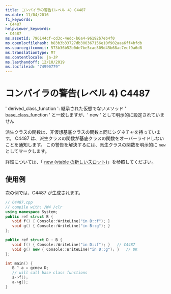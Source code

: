 ```yaml
---
title: コンパイラの警告(レベル 4) C4487
ms.date: 11/04/2016
f1_keywords:
- C4487
helpviewer_keywords:
- C4487
ms.assetid: 796144cf-cd3c-4edc-b6a4-96192b7eb4f0
ms.openlocfilehash: b83b3b33727db300367156e10f902aaa6ff4bfdb
ms.sourcegitcommit: 573b36b52b0de7be5cae309d45b68ac7ecf9a6d8
ms.translationtype: MT
ms.contentlocale: ja-JP
ms.lasthandoff: 12/10/2019
ms.locfileid: "74990779"
---
```

# <a name="compiler-warning-level-4-c4487"></a>コンパイラの警告(レベル 4) C4487

' derived_class_function ': 継承された仮想でないメソッド ' base_class_function ' と一致しますが、' new ' として明示的に設定されていません

派生クラスの関数は、非仮想基底クラスの関数と同じシグネチャを持っています。 C4487 は、派生クラスの関数が基底クラスの関数をオーバーライドしないことを通知します。 この警告を解決するには、派生クラスの関数を明示的に `new` としてマークします。

詳細については、「 [new (vtable の新しいスロット)](../../extensions/new-new-slot-in-vtable-cpp-component-extensions.md)」を参照してください。

## <a name="example"></a>使用例

次の例では、C4487 が生成されます。

```cpp
// C4487.cpp
// compile with: /W4 /clr
using namespace System;
public ref struct B {
   void f() { Console::WriteLine("in B::f"); }
   void g() { Console::WriteLine("in B::g"); }
};

public ref struct D : B {
   void f() { Console::WriteLine("in D::f"); }   // C4487
   void g() new { Console::WriteLine("in D::g"); }   // OK
};

int main() {
   B ^ a = gcnew D;
   // will call base class functions
   a->f();
   a->g();
}
```
